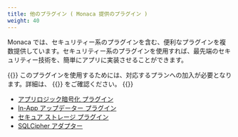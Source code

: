 ```yaml
---
title: 他のプラグイン ( Monaca 提供のプラグイン )
weight: 40
---
```


Monaca では、セキュリティー系のプラグインを含む、便利なプラグインを複数提供しています。セキュリティー系のプラグインを使用すれば、最先端のセキュリティー技術を、簡単にアプリに実装させることができます。

{{<note>}}
このプラグインを使用するためには、対応するプランへの加入が必要となります。詳細は、 {{<link title="料金プラン" href="https://ja.monaca.io/pricing.html">}} をご確認ください。
{{</note>}}

- [アプリロジック暗号化 プラグイン](html5_resource_encryption)
- [In-App アップデーター プラグイン](in-app_updater)
- [セキュア ストレージ プラグイン](secure_storage)
- [SQLCipher アダプター](sqlcipher)




